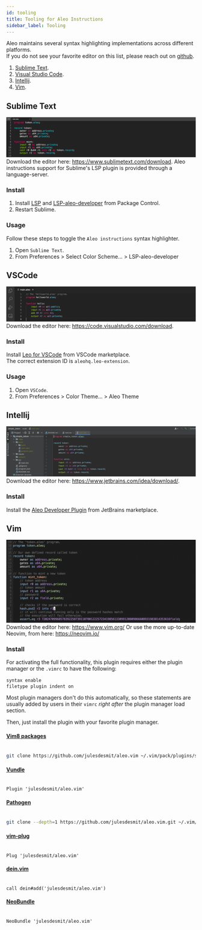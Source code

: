 ```yaml
---
id: tooling
title: Tooling for Aleo Instructions
sidebar_label: Tooling
---
```


Aleo maintains several syntax highlighting implementations across different platforms.  
If you do not see your favorite editor on this list, please reach out on [github](https://github.com/AleoHQ/welcome/issues/new).

1. [Sublime Text](#sublime).
2. [Visual Studio Code](#vscode).
3. [Intellij](#intellij).
4. [Vim](#vim).

## Sublime Text
![](./images/sublime.png)  
Download the editor here: https://www.sublimetext.com/download.
Aleo instructions support for Sublime's LSP plugin is provided through a language-server.
### Install

1. Install [LSP](https://packagecontrol.io/packages/LSP) and [LSP-aleo-developer](https://packagecontrol.io/packages/LSP-aleo-developer) from Package Control.
2. Restart Sublime.

### Usage

Follow these steps to toggle the `Aleo instructions` syntax highlighter.

1. Open `Sublime Text`.
2. From Preferences > Select Color Scheme... > LSP-aleo-developer

## VSCode
![](./images/vscode.png)
Download the editor here: https://code.visualstudio.com/download.

### Install

Install [Leo for VSCode](https://marketplace.visualstudio.com/items?itemName=aleohq.leo-extension) from VSCode marketplace.   
The correct extension ID is `aleohq.leo-extension`.

### Usage

1. Open `VSCode`.
2. From Preferences > Color Theme... > Aleo Theme

## Intellij

![](./images/intellij.png)
Download the editor here: https://www.jetbrains.com/idea/download/.

### Install

Install the [Aleo Developer Plugin](https://plugins.jetbrains.com/plugin/19890-aleo-developer) from JetBrains marketplace.   

## Vim

![](./images/vim.png)
Download the editor here: https://www.vim.org/
Or use the more up-to-date Neovim, from here: https://neovim.io/

### Install

For activating the full functionality, this plugin requires either the plugin
manager or the `.vimrc` to have the following:

```vim
syntax enable
filetype plugin indent on
```

Most plugin managers don't do this automatically, so these statements are
usually added by users in their `vimrc` _right after_ the plugin manager load
section.

Then, just install the plugin with your favorite plugin manager.

#### [Vim8 packages][vim8pack]


```sh

git clone https://github.com/julesdesmit/aleo.vim ~/.vim/pack/plugins/start/aleo.vim

```


#### [Vundle][v]


```vim

Plugin 'julesdesmit/aleo.vim'

```


#### [Pathogen][p]


```sh

git clone --depth=1 https://github.com/julesdesmit/aleo.vim.git ~/.vim/bundle/aleo.vim

```


#### [vim-plug][vp]


```vim

Plug 'julesdesmit/aleo.vim'

```


#### [dein.vim][d]


```vim

call dein#add('julesdesmit/aleo.vim')

```


#### [NeoBundle][nb]


```vim

NeoBundle 'julesdesmit/aleo.vim'

```


[v]: https://github.com/gmarik/vundle

[p]: https://github.com/tpope/vim-pathogen

[nb]: https://github.com/Shougo/neobundle.vim

[vp]: https://github.com/junegunn/vim-plug

[d]: https://github.com/Shougo/dein.vim

[vim8pack]: http://vimhelp.appspot.com/repeat.txt.html#packages
